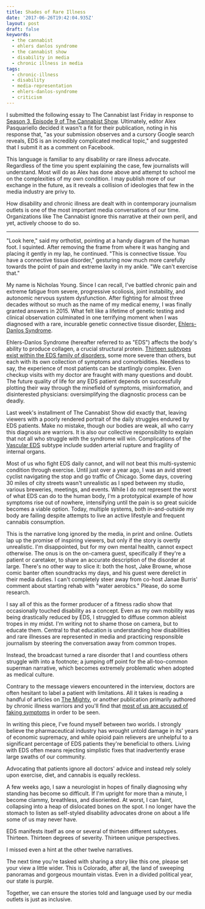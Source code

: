 ```yaml
---
title: Shades of Rare Illness
date: '2017-06-26T19:42:04.935Z'
layout: post
draft: false
keywords:
  - the cannabist
  - ehlers danlos syndrome
  - the cannabist show
  - disability in media
  - chronic illness in media
tags:
  - chronic-illness
  - disability
  - media-representation
  - ehlers-danlos-syndrome
  - criticism
---
```

I submitted the following essay to The Cannabist last Friday in response to
[Season 3, Episode 9 of The Cannabist Show](http://www.thecannabist.co/2017/06/16/s03e09-cannabist-show-jennessa-lea-break-the-stigma-fitness/81728/). Ultimately, editor Alex Pasquariello decided it wasn't a fit for their publication, noting in his response that, "as your submission observes and a cursory Google search reveals, EDS is an incredibly complicated medical topic," and suggested that I submit it as a comment on Facebook.

This language is familiar to any disability or rare illness advocate. Regardless
of the time you spent explaining the case, few journalists will understand. Most
will do as Alex has done above and attempt to school me on the complexities of
my own condition. I may publish more of our exchange in the future, as it
reveals a collision of ideologies that few in the media industry are privy to.

How disability and chronic illness are dealt with in contemporary journalism
outlets is one of the most important media conversations of our time.
Organizations like The Cannabist ignore this narrative at their own peril, and
yet, actively choose to do so.

---

"Look here," said my orthotist, pointing at a handy diagram of the human foot.
I squinted. After removing the frame from where it was hanging and placing it
gently in my lap, he continued. "This is connective tissue. You have a
connective tissue disorder," gesturing now much more carefully towards the point
of pain and extreme laxity in my ankle. "We can't exercise that."

My name is Nicholas Young. Since I can recall, I've battled chronic pain and extreme
fatigue from severe, progressive scoliosis, joint instability, and autonomic
nervous system dysfunction. After fighting for almost three decades without so
much as the name of my medical enemy, I was finally granted answers in 2015.
What felt like a lifetime of genetic testing and clinical observation culminated
in one terrifying moment when I was diagnosed with a rare, incurable genetic
connective tissue disorder, [Ehlers-Danlos
Syndrome](/tags/ehlers-danlos-syndrome/).

Ehlers-Danlos Syndrome (hereafter referred to as "EDS") affects the body's
ability to produce collagen, a crucial structural protein. [Thirteen subtypes
exist within the EDS family of disorders,](https://ehlers-danlos.com/eds-types/) some more severe than others, but each
with its own collection of symptoms and comorbidities. Needless to say, the
experience of most patients can be startlingly complex. Even checkup visits with
my doctor are fraught with many questions and doubt. The future quality of life
for any EDS patient depends on successfully plotting their way through the
minefield of symptoms, misinformation, and disinterested physicians:
oversimplifying the diagnostic process can be deadly.

Last week's installment of The Cannabist Show did exactly that, leaving viewers
with a poorly rendered portrait of the daily struggles endured by EDS patients.
Make no mistake, though our bodies are weak, all who carry this diagnosis are
warriors. It is also our collective responsibility to explain that not all who
struggle with the syndrome will win. Complications of the [Vascular
EDS](https://ehlers-danlos.com/what-is-eds/) subtype include sudden arterial
rupture and fragility of internal organs.

Most of us who fight EDS daily cannot, and will not beat this multi-systemic condition through
exercise. Until just over a year ago, I was an avid street cyclist navigating
the stop and go traffic of Chicago. Some days, covering 30 miles of city streets
wasn't unrealistic as I sped between my studio, various breweries, meetings, and
events. While I do not represent the worst of what EDS can do to the human body,
I'm a prototypical example of how symptoms rise out of nowhere, intensifying
until the pain is so great suicide becomes a viable option. Today, multiple systems,
both in-and-outside my body are failing despite attempts to live an active
lifestyle and frequent cannabis consumption.

This is the narrative long ignored by the media, in print and online. Outlets
lap up the promise of inspiring viewers, but only if the story is overtly unrealistic.
I'm disappointed, but for my own mental health, cannot expect otherwise. The
onus is on the on-camera guest, specifically if they're a patient or caretaker,
to share an accurate description of the disorder at large. There's no other way
to slice it: both the host, Jake Browne, whose comic banter often soundtracks my
days, and his guest were derelict in their media duties. I can't completely
steer away from co-host Janae Burris' comment about starting rehab with "water
aerobics." Please, do some research.

I say all of this as the former producer of a fitness radio show that occasionally
touched disability as a concept. Even as my own mobility was being drastically
reduced by EDS, I struggled to diffuse common ableist tropes in my midst. I'm
writing not to shame those on camera, but to educate them. Central to that
education is understanding how disabilities and rare illnesses are represented
in media and practicing responsible journalism by steering the conversation away
from common tropes.

Instead, the broadcast turned a rare disorder that I and countless others
struggle with into a footnote; a jumping off point for the all-too-common
superman narrative, which becomes extremely problematic when adopted as medical
culture.

Contrary to the message viewers encountered in the interview, doctors are often
hesitant to label a patient with limitations. All it takes is reading a handful
of articles on [The Mighty](https://themighty.com/ehlers-danlos-syndrome/), or
another publication primarily authored by chronic illness warriors and you'll
find that [most of us are accused of faking
symptoms](/tags/chronic-illness/) in order to be seen.

In writing this piece, I've found myself between two worlds. I strongly believe
the pharmaceutical industry has wrought untold damage in its' years of economic
supremacy, and while opioid pain relievers are unhelpful to a significant
percentage of EDS patients they're beneficial to others. Living with EDS often
means rejecting simplistic fixes that inadvertently erase large swaths of our
community.

Advocating that patients ignore all doctors' advice and instead rely solely upon
exercise, diet, and cannabis is equally reckless.

A few weeks ago, I saw a neurologist in hopes of finally diagnosing why standing
has become so difficult. If I'm upright for more than a minute, I become clammy,
breathless, and disoriented. At worst, I can faint, collapsing into a heap of
dislocated bones on the spot. I no longer have the stomach to listen as
self-styled disability advocates drone on about a life some of us may never have.

EDS manifests itself as one or several of thirteen different subtypes. Thirteen. Thirteen
degrees of severity. Thirteen unique perspectives.

I missed even a hint at the other twelve narratives.

The next time you're tasked with sharing a story like this one, please set your
view a little wider. This is Colorado, after all, the land of sweeping panoramas
and gorgeous mountain vistas. Even in a divided political year, our state is
purple.

Together, we can ensure the stories told and language used by our media outlets
is just as inclusive.
